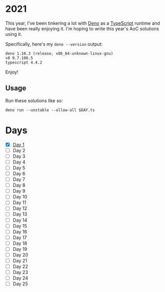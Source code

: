 # 2021

This year, I've been tinkering a lot with [Deno][deno] as a [TypeScript][ts]
runtime and have been really enjoying it. I'm hoping to write this year's AoC
solutions using it.

Specifically, here's my `deno --version` output:

    deno 1.16.3 (release, x86_64-unknown-linux-gnu)
    v8 9.7.106.5
    typescript 4.4.2

Enjoy!

## Usage

Run these solutions like so:

    deno run --unstable --allow-all $DAY.ts

# Days

- [x] [Day 1](./1.ts)
- [ ] Day 2
- [ ] Day 3
- [ ] Day 4
- [ ] Day 5
- [ ] Day 6
- [ ] Day 7
- [ ] Day 8
- [ ] Day 9
- [ ] Day 10
- [ ] Day 11
- [ ] Day 12
- [ ] Day 13
- [ ] Day 14
- [ ] Day 15
- [ ] Day 16
- [ ] Day 17
- [ ] Day 18
- [ ] Day 19
- [ ] Day 20
- [ ] Day 21
- [ ] Day 22
- [ ] Day 23
- [ ] Day 24
- [ ] Day 25

[deno]: https://deno.land/
[ts]: https://deno.land/manual/typescript
